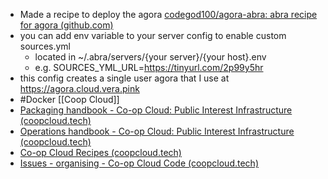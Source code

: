 - Made a recipe to deploy the agora [codegod100/agora-abra: abra recipe for agora (github.com)](https://github.com/codegod100/agora-abra)
- you can add env variable to your server config to enable custom sources.yml
	- located in ~/.abra/servers/{your server}/{your host}.env
	- e.g. SOURCES_YML_URL=https://tinyurl.com/2p99y5hr
- this config creates a single user agora that I use at https://agora.cloud.vera.pink
- #Docker [[Coop Cloud]]
- [Packaging handbook - Co-op Cloud: Public Interest Infrastructure (coopcloud.tech)](https://docs.coopcloud.tech/maintainers/handbook/)
- [Operations handbook - Co-op Cloud: Public Interest Infrastructure (coopcloud.tech)](https://docs.coopcloud.tech/operators/handbook/)
- [Co-op Cloud Recipes (coopcloud.tech)](https://recipes.coopcloud.tech/)
- [Issues - organising - Co-op Cloud Code (coopcloud.tech)](https://git.coopcloud.tech/coop-cloud/organising/issues)